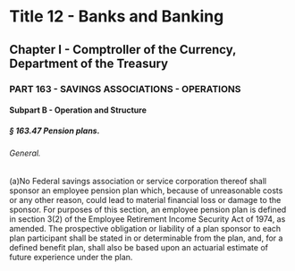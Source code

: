 
# Title 12 - Banks and Banking
## Chapter I - Comptroller of the Currency, Department of the Treasury
### PART 163 - SAVINGS ASSOCIATIONS - OPERATIONS
#### Subpart B - Operation and Structure
##### § 163.47 Pension plans.
###### General.

(a)No Federal savings association or service corporation thereof shall sponsor an employee pension plan which, because of unreasonable costs or any other reason, could lead to material financial loss or damage to the sponsor. For purposes of this section, an employee pension plan is defined in section 3(2) of the Employee Retirement Income Security Act of 1974, as amended. The prospective obligation or liability of a plan sponsor to each plan participant shall be stated in or determinable from the plan, and, for a defined benefit plan, shall also be based upon an actuarial estimate of future experience under the plan.

